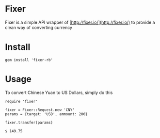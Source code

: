 # Fixer

Fixer is a simple API wrapper of [http://fixer.io/](http://fixer.io/) to provide a clean way of converting currency

# Install

```
gem install 'fixer-rb'
```

# Usage

To convert Chinese Yuan to US Dollars, simply do this

```
require 'fixer'

fixer = Fixer::Request.new 'CNY'
params = {target: 'USD', ammount: 200}

fixer.transfer(params)
```

```
$ 149.75
```

